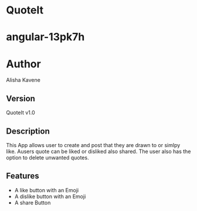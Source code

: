 # QuoteIt
# angular-13pk7h
# Author
Alisha Kavene
## Version
QuoteIt v1.0

## Description
This App allows user to create and post that they are drawn to or simlpy like. Ausers quote can be liked or disliked also shared. The user also has the option to delete unwanted quotes.

## Features
* A like button with an Emoji
* A dislike button with an Emoji
* A share Button


